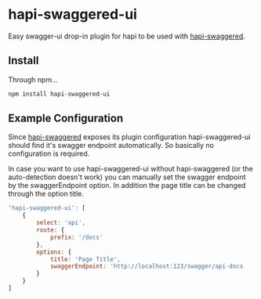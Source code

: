 # hapi-swaggered-ui
Easy swagger-ui drop-in plugin for hapi to be used with [hapi-swaggered](https://github.com/z0mt3c/hapi-swaggered). 

## Install
Through npm...

```bash
npm install hapi-swaggered-ui
```

## Example Configuration
Since [hapi-swaggered](https://github.com/z0mt3c/hapi-swaggered) exposes its plugin configuration hapi-swaggered-ui should find it's swagger endpoint automatically. So basically no configuration is required.

In case you want to use hapi-swaggered-ui without hapi-swaggered (or the auto-detection doesn't work) you can manually set the swagger endpoint by the swaggerEndpoint option. In addition the page title can be changed through the option title.

```js
'hapi-swaggered-ui': [
    {
        select: 'api',
        route: {
            prefix: '/docs'
        },
        options: {
            title: 'Page Title',
            swaggerEndpoint: 'http://localhost:123/swagger/api-docs
        }
    }
]
```
